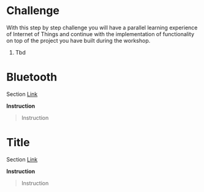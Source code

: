 # Challenge

With this step by step challenge you will have a parallel learning experience of Internet of Things and continue with the implementation of functionality on top of the project you have built during the workshop.

1. Tbd

# Bluetooth

Section [Link](url)

__Instruction__ 
> Instruction

# Title

Section [Link](url)

__Instruction__ 
> Instruction


